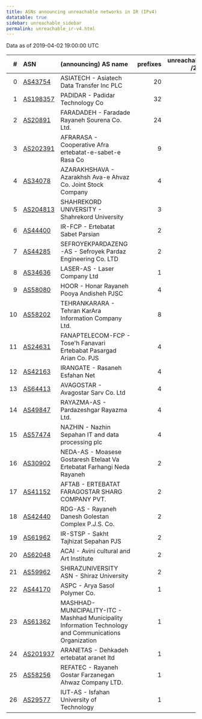 ```yaml
---
title: ASNs announcing unreachable networks in IR (IPv4)
datatable: true
sidebar: unreachable_sidebar
permalink: unreachable_ir-v4.html
---
```


Data as of 2019-04-02 19:00:00 UTC


<div class="datatable-begin"></div>

|   # | ASN                                      | (announcing) AS name                                                                                   |   prefixes |   unreachable /24s |
|----:|:-----------------------------------------|:-------------------------------------------------------------------------------------------------------|-----------:|-------------------:|
|   0 | [AS43754](unreachable_AS43754-v4.html)   | ASIATECH - Asiatech Data Transfer Inc PLC                                                              |         20 |                 80 |
|   1 | [AS198357](unreachable_AS198357-v4.html) | PADIDAR - Padidar Technology Co                                                                        |         32 |                 32 |
|   2 | [AS20891](unreachable_AS20891-v4.html)   | FARADADEH - Faradade Rayaneh Sourena Co. Ltd.                                                          |         24 |                 24 |
|   3 | [AS202391](unreachable_AS202391-v4.html) | AFRARASA - Cooperative Afra ertebatat-e-sabet-e Rasa Co                                                |          9 |                 15 |
|   4 | [AS34078](unreachable_AS34078-v4.html)   | AZARAKHSHAVA - Azarakhsh Ava-e Ahvaz Co. Joint Stock Company                                           |          4 |                 12 |
|   5 | [AS204813](unreachable_AS204813-v4.html) | SHAHREKORD UNIVERSITY - Shahrekord University                                                          |          3 |                 12 |
|   6 | [AS44400](unreachable_AS44400-v4.html)   | IR-FCP - Ertebatat Sabet Parsian                                                                       |          2 |                 12 |
|   7 | [AS44285](unreachable_AS44285-v4.html)   | SEFROYEKPARDAZENG-AS - Sefroyek Pardaz Engineering Co. LTD                                             |          2 |                  8 |
|   8 | [AS34636](unreachable_AS34636-v4.html)   | LASER-AS - Laser Company Ltd                                                                           |          1 |                  8 |
|   9 | [AS58080](unreachable_AS58080-v4.html)   | HOOR - Honar Rayaneh Pooya Andisheh PJSC                                                               |          4 |                  8 |
|  10 | [AS58202](unreachable_AS58202-v4.html)   | TEHRANKARARA - Tehran KarAra Information Company Ltd.                                                  |          8 |                  8 |
|  11 | [AS24631](unreachable_AS24631-v4.html)   | FANAPTELECOM-FCP - Tose'h Fanavari Ertebabat Pasargad Arian Co. PJS                                    |          4 |                  5 |
|  12 | [AS42163](unreachable_AS42163-v4.html)   | IRANGATE - Rasaneh Esfahan Net                                                                         |          4 |                  5 |
|  13 | [AS64413](unreachable_AS64413-v4.html)   | AVAGOSTAR - Avagostar Sarv Co. Ltd                                                                     |          4 |                  4 |
|  14 | [AS49847](unreachable_AS49847-v4.html)   | RAYAZMA-AS - Pardazeshgar Rayazma Ltd.                                                                 |          4 |                  4 |
|  15 | [AS57474](unreachable_AS57474-v4.html)   | NAZHIN - Nazhin Sepahan IT and data processing plc                                                     |          4 |                  4 |
|  16 | [AS30902](unreachable_AS30902-v4.html)   | NEDA-AS - Moasese Gostaresh Etelaat Va Ertebatat Farhangi Neda Rayaneh                                 |          2 |                  4 |
|  17 | [AS41152](unreachable_AS41152-v4.html)   | AFTAB - ERTEBATAT FARAGOSTAR SHARG COMPANY PVT.                                                        |          2 |                  3 |
|  18 | [AS42440](unreachable_AS42440-v4.html)   | RDG-AS - Rayaneh Danesh Golestan Complex P.J.S. Co.                                                    |          2 |                  2 |
|  19 | [AS61962](unreachable_AS61962-v4.html)   | IR-STSP - Sakht Tajhizat Sepahan PJS                                                                   |          2 |                  2 |
|  20 | [AS62048](unreachable_AS62048-v4.html)   | ACAI - Avini cultural and Art Institute                                                                |          2 |                  2 |
|  21 | [AS59962](unreachable_AS59962-v4.html)   | SHIRAZUNIVERSITY ASN - Shiraz University                                                               |          2 |                  2 |
|  22 | [AS44170](unreachable_AS44170-v4.html)   | ASPC - Arya Sasol Polymer Co.                                                                          |          1 |                  2 |
|  23 | [AS61362](unreachable_AS61362-v4.html)   | MASHHAD-MUNICIPALITY-ITC - Mashhad Municipality Information Technology and Communications Organization |          1 |                  1 |
|  24 | [AS201937](unreachable_AS201937-v4.html) | ARANETAS - Dehkadeh ertebatat aranet ltd                                                               |          1 |                  1 |
|  25 | [AS58256](unreachable_AS58256-v4.html)   | REFATEC - Rayaneh Gostar Farzanegan Ahwaz Company LTD.                                                 |          1 |                  1 |
|  26 | [AS29577](unreachable_AS29577-v4.html)   | IUT-AS - Isfahan University of Technology                                                              |          1 |                  1 |

<div class="datatable-end"></div>